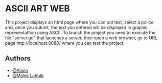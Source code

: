 
# ASCII ART WEB

This project displays an html page where you can put text, select a police and, once you submit, the text you entered will be displayed in graphic representattion using ASCII.
To launch the project you need to execute the file "server.go" that launches a server, then open a web browser, go to URL page http://localhost:8080/ where you can test the project.

## Authors

- [@Alann](https://zone01normandie.org/git/Alann)
- [@Malek Lahbib](https://zone01normandie.org/git/mlahbib)

